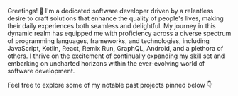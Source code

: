 Greetings! 🚀 I'm a dedicated software developer driven by a relentless desire to craft solutions that enhance the quality of people's lives, making their daily experiences both seamless and delightful. My journey in this dynamic realm has equipped me with proficiency across a diverse spectrum of programming languages, frameworks, and technologies, including JavaScript, Kotlin, React, Remix Run, GraphQL, Android, and a plethora of others. I thrive on the excitement of continually expanding my skill set and embarking on uncharted horizons within the ever-evolving world of software development.

Feel free to explore some of my notable past projects pinned below  👇

  
<!---
- 👋 Hi, 👀 I’m a software developer with a passion for creating solutions that make people’s lives easier and more enjoyable. I have experience in various programming languages, frameworks, and technologies, such as JavaScript, Kotlin, React, Remix run, GraphQL, Android, and more. I love learning new skills and exploring new possibilities in the field of software development.

- You can take a look at my previous projects pinned below.

mosesimbahale0/mosesimbahale0 is a ✨ special ✨ repository because its `README.md` (this file) appears on your GitHub profile.
You can click the Preview link to take a look at your changes.
--->

